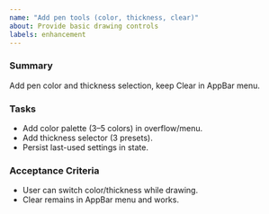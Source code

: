```yaml
---
name: "Add pen tools (color, thickness, clear)"
about: Provide basic drawing controls
labels: enhancement
---
```


### Summary
Add pen color and thickness selection, keep Clear in AppBar menu.

### Tasks
- Add color palette (3–5 colors) in overflow/menu.
- Add thickness selector (3 presets).
- Persist last-used settings in state.

### Acceptance Criteria
- User can switch color/thickness while drawing.
- Clear remains in AppBar menu and works.
